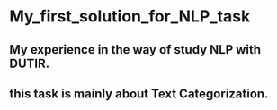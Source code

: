 # My_first_solution_for_NLP_task

## My experience in the way of  study NLP with DUTIR.
## this task is mainly about Text Categorization.
